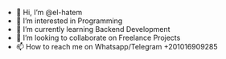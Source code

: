 - 👋 Hi, I’m @el-hatem
- 👀 I’m interested in Programming
- 🌱 I’m currently learning Backend Development
- 💞️ I’m looking to collaborate on Freelance Projects
- 📫 How to reach me on Whatsapp/Telegram +201016909285

<!---
el-hatem/el-hatem is a ✨ special ✨ repository because its `README.md` (this file) appears on your GitHub profile.
You can click the Preview link to take a look at your changes.
--->
